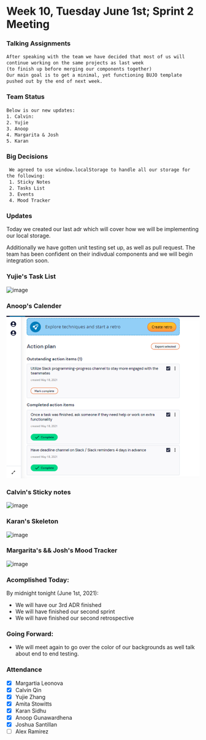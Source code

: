 # Week 10, Tuesday June 1st; Sprint 2 Meeting

### Talking Assignments
    After speaking with the team we have decided that most of us will continue working on the same projects as last week 
    (to finish up before merging our components together)
    Our main goal is to get a minimal, yet functioning BUJO template pushed out by the end of next week.
    
### Team Status 
    Below is our new updates:
    1. Calvin:
    2. Yujie
    3. Anoop
    4. Margarita & Josh
    5. Karan
    
### Big Decisions
     We agreed to use window.localStorage to handle all our storage for the following:
     1. Sticky Notes
     2. Tasks List
     3. Events
     4. Mood Tracker


### Updates
Today we created our last adr which will cover how we will be implementing our local storage.

Additionally we have gotten unit testing set up, as well as pull request. The team has been confident on their indivdual components and we will begin integration soon.

### Yujie's Task List
![image](https://i.imgur.com/X7lz3Tc.png)
### Anoop's Calender
![image](https://github.com/cse110-sp21-group26/cse110-sp21-group26/blob/main/admin/meetings/images/Capture.PNG)
### Calvin's Sticky notes
![image](https://i.imgur.com/NOHwi0i.png)
### Karan's Skeleton
![image](https://i.imgur.com/b0YzJmq.png)
### Margarita's && Josh's Mood Tracker
![image](https://i.imgur.com/Jraijzi.png)

### Acomplished Today:
By midnight tonight (June 1st, 2021):
- We will have our 3rd ADR finished
- We will have finished our second sprint
- We will have finished our second retrospective


### Going Forward:
- We will meet again to go over the color of our backgrounds as well talk about end to end testing.

### Attendance ###
- [x] Margartia Leonova
- [x] Calvin Qin
- [x] Yujie Zhang
- [x] Amita Stowitts
- [x] Karan Sidhu
- [x] Anoop Gunawardhena
- [x] Joshua Santillan
- [ ] Alex Ramirez
